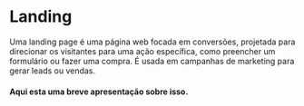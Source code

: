 # Landing
Uma landing page é uma página web focada em conversões, projetada para direcionar os visitantes para uma ação específica, como preencher um formulário ou fazer uma compra. É usada em campanhas de marketing para gerar leads ou vendas. <br>
#### Aqui esta uma breve apresentação sobre isso.
